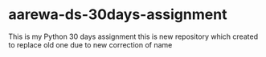 # aarewa-ds-30days-assignment
This is my Python 30 days assignment
this is new repository which created to replace old one due to new correction of name
